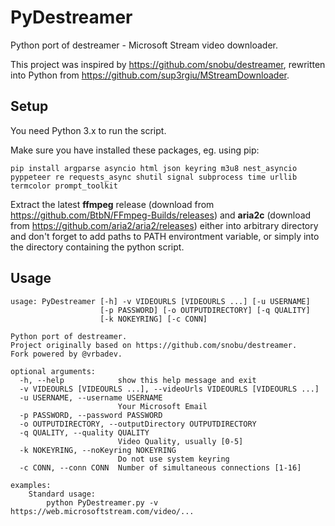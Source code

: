 # PyDestreamer
Python port of destreamer - Microsoft Stream video downloader.

This project was inspired by <https://github.com/snobu/destreamer>, rewritten into Python from <https://github.com/sup3rgiu/MStreamDownloader>.

## Setup
You need Python 3.x to run the script.

Make sure you have installed these packages, eg. using pip: 

```pip install argparse asyncio html json keyring m3u8 nest_asyncio pyppeteer re requests_async shutil signal subprocess time urllib termcolor prompt_toolkit```

Extract the latest **ffmpeg** release (download from <https://github.com/BtbN/FFmpeg-Builds/releases>) and **aria2c** (download from <https://github.com/aria2/aria2/releases>) either into arbitrary directory and don't forget to add paths to PATH environtment variable, or simply into the directory containing the python script.

## Usage

```
usage: PyDestreamer [-h] -v VIDEOURLS [VIDEOURLS ...] [-u USERNAME]
                    [-p PASSWORD] [-o OUTPUTDIRECTORY] [-q QUALITY]
                    [-k NOKEYRING] [-c CONN]

Python port of destreamer.
Project originally based on https://github.com/snobu/destreamer.
Fork powered by @vrbadev.

optional arguments:
  -h, --help            show this help message and exit
  -v VIDEOURLS [VIDEOURLS ...], --videoUrls VIDEOURLS [VIDEOURLS ...]
  -u USERNAME, --username USERNAME
                        Your Microsoft Email
  -p PASSWORD, --password PASSWORD
  -o OUTPUTDIRECTORY, --outputDirectory OUTPUTDIRECTORY
  -q QUALITY, --quality QUALITY
                        Video Quality, usually [0-5]
  -k NOKEYRING, --noKeyring NOKEYRING
                        Do not use system keyring
  -c CONN, --conn CONN  Number of simultaneous connections [1-16]

examples:
	Standard usage:
		python PyDestreamer.py -v https://web.microsoftstream.com/video/...
```
